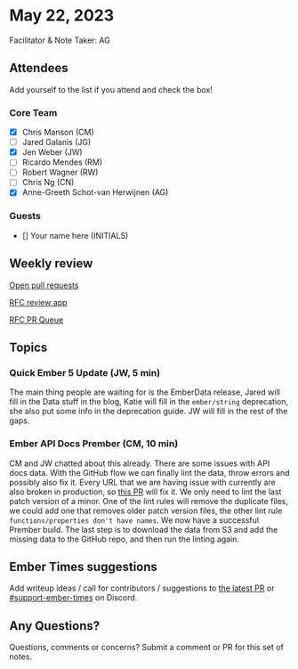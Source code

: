 # May 22, 2023

Facilitator & Note Taker: AG

## Attendees

Add yourself to the list if you attend and check the box!

### Core Team

- [x] Chris Manson (CM)
- [ ] Jared Galanis (JG)
- [x] Jen Weber (JW)
- [ ] Ricardo Mendes (RM)
- [ ] Robert Wagner (RW)
- [ ] Chris Ng (CN)
- [x] Anne-Greeth Schot-van Herwijnen (AG)

### Guests

- [] Your name here (INITIALS)

## Weekly review

[Open pull requests](https://help-wanted.emberjs.com/pull-requests)

[RFC review app](https://rfcs.emberjs.com/)

[RFC PR Queue](https://github.com/emberjs/rfcs/pulls)

## Topics

### Quick Ember 5 Update (JW, 5 min)
The main thing people are waiting for is the EmberData release, Jared will fill in the Data stuff in the blog, Katie will fill in the `ember/string` deprecation, she also put some info in the deprecation guide. JW will fill in the rest of the gaps. 

### Ember API Docs Prember (CM, 10 min)
CM and JW chatted about this already. There are some issues with API docs data. With the GitHub flow we can finally lint the data, throw errors and possibly also fix it. Every URL that we are having issue with currently are also broken in production, so [this PR](https://github.com/ember-learn/ember-api-docs-data/pull/7) will fix it. We only need to lint the last patch version of a minor. One of the lint rules will remove the duplicate files, we could add one that removes older patch version files, the other lint rule `functions/properties don't have names`. We now have a successful Prember build. The last step is to download the data from S3 and add the missing data to the GitHub repo, and then run the linting again. 

## Ember Times suggestions

Add writeup ideas / call for contributors / suggestions to [the latest PR](https://github.com/ember-learn/ember-blog/pulls?q=is%3Aopen+is%3Apr+label%3A%22%F0%9F%97%9E+embertimes%22%20or%20#support-ember-times) or [#support-ember-times](https://discordapp.com/channels/480462759797063690/485450546887786506) on Discord.

## Any Questions?

Questions, comments or concerns? Submit a comment or PR for this set of notes.
